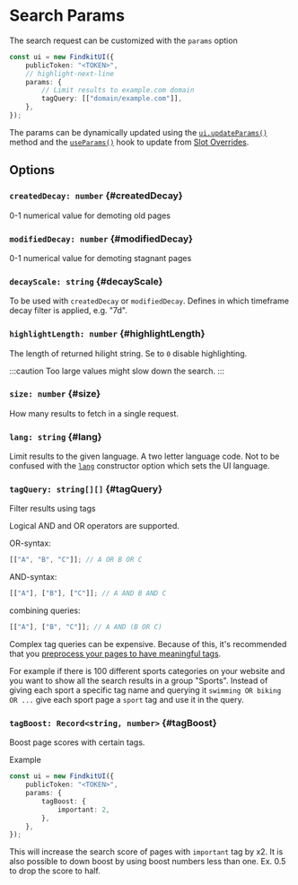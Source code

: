 # Search Params

The search request can be customized with the `params` option

```ts
const ui = new FindkitUI({
	publicToken: "<TOKEN>",
	// highlight-next-line
	params: {
		// Limit results to example.com domain
		tagQuery: [["domain/example.com"]],
	},
});
```

The params can be dynamically updated using the
[`ui.updateParams()`](/ui/api/#updateParams) method and the
[`useParams()`](/ui/slot-overrides/hooks#useParams) hook
to update from [Slot Overrides](/ui/slot-overrides).

## Options

<Api page="ui.searchparams" />

### `createdDecay: number` {#createdDecay}

0-1 numerical value for demoting old pages

### `modifiedDecay: number` {#modifiedDecay}

0-1 numerical value for demoting stagnant pages

### `decayScale: string` {#decayScale}

To be used with `createdDecay` or `modifiedDecay`. Defines in which timeframe
decay filter is applied, e.g. "7d".

### `highlightLength: number` {#highlightLength}

The length of returned hilight string. Se to `0` disable highlighting.

:::caution
Too large values might slow down the search.
:::

### `size: number` {#size}

How many results to fetch in a single request.

### `lang: string` {#lang}

Limit results to the given language. A two letter language code. Not to be
confused with the [`lang`](/ui/api/#lang) constructor option which sets the UI
language.

### `tagQuery: string[][]` {#tagQuery}

Filter results using tags

Logical AND and OR operators are supported.

OR-syntax:

```js
[["A", "B", "C"]]; // A OR B OR C
```

AND-syntax:

```js
[["A"], ["B"], ["C"]]; // A AND B AND C
```

combining queries:

```js
[["A"], ["B", "C"]]; // A AND (B OR C)
```

Complex tag queries can be expensive. Because of this, it's recommended that you
[preprocess your pages to have meaningful tags](/crawler/tagging).

For example if there is 100 different sports categories on your website and you want to
show all the search results in a group "Sports". Instead of giving each sport a
specific tag name and querying it `swimming OR biking OR ...`
give each sport page a `sport` tag and use it in the query.

### `tagBoost: Record<string, number>` {#tagBoost}

Boost page scores with certain tags.

Example

```ts
const ui = new FindkitUI({
	publicToken: "<TOKEN>",
	params: {
		tagBoost: {
			important: 2,
		},
	},
});
```

This will increase the search score of pages with `important` tag by x2. It is
also possible to down boost by using boost numbers less than one. Ex. 0.5 to
drop the score to half.
